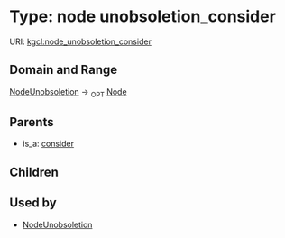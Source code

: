 
# Type: node unobsoletion_consider




URI: [kgcl:node_unobsoletion_consider](http://w3id.org/kgclnode_unobsoletion_consider)


## Domain and Range

[NodeUnobsoletion](NodeUnobsoletion.md) ->  <sub>OPT</sub> [Node](Node.md)

## Parents

 *  is_a: [consider](consider.md)

## Children


## Used by

 * [NodeUnobsoletion](NodeUnobsoletion.md)
